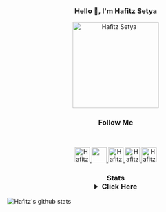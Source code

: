 

<h3 align="center">Hello 👋, I'm Hafitz Setya</h3>

<p align="center"><a href="https://t.me/hafitzXD"><img src="https://telegra.ph/file/e961ac905faf8c8bd32b8.png" alt="Hafitz Setya" width="200" height="200"/></a></p>

<h3 align="center">Follow Me</h3>

<br/>
<p align="center">
<a href="https://www.facebook.com/martin.rayendra">
  <img alt="Hafitz's Facebook" width="35px" src="https://image.flaticon.com/icons/svg/2111/2111342.svg" />
</a>
<a href="https://www.instagram.com/hafitzsetya_21">
  <img aalt="Hafitz's Instagram" width="35px" src="https://image.flaticon.com/icons/svg/2111/2111421.svg" />
</a>
<a href="https://t.me/hafitzXD">
  <img alt="Hafitz's Telegram" width="35px" src="https://image.flaticon.com/icons/svg/2111/2111673.svg" />
</a>
<a href="https://open.spotify.com/user/7wxw9ydcqjc4ta495h73jpcjf?si=qTLQmHMkRgGv2ktdCy6pLQ">
  <img alt="Hafitz's Spotify" width="35px" src="https://image.flaticon.com/icons/svg/2111/2111627.svg" />
</a>
<a href="https://hafitzsetya.github.io">
  <img alt="Hafitz's Pages" width="35px" src="https://image.flaticon.com/icons/svg/2111/2111294.svg" />
</a>
</p>

<h3 align="center">Stats
<details>
  <summary>Click Here</summary></h3>


![Hafitz's github stats](https://github-readme-stats.vercel.app/api?username=HafitzSetya&show_icons=true&hide_border=true)
